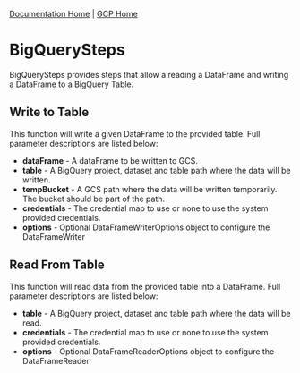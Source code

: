 [Documentation Home](../../docs/readme.md) | [GCP Home](../readme.md)

# BigQuerySteps
BigQuerySteps provides steps that allow a reading a DataFrame and writing a DataFrame to a BigQuery Table.

## Write to Table
This function will write a given DataFrame to the provided table. Full parameter descriptions are listed below:

* **dataFrame** - A dataFrame to be written to GCS.
* **table** - A BigQuery project, dataset and table path where the data will be written.
* **tempBucket** - A GCS path where the data will be written temporarily. The bucket should be part of the path.
* **credentials** - The credential map to use or none to use the system provided credentials.
* **options** - Optional DataFrameWriterOptions object to configure the DataFrameWriter

## Read From Table
This function will read data from the provided table into a DataFrame. Full parameter descriptions are listed below:

* **table** - A BigQuery project, dataset and table path where the data will be read.
* **credentials** - The credential map to use or none to use the system provided credentials.
* **options** - Optional DataFrameReaderOptions object to configure the DataFrameReader

